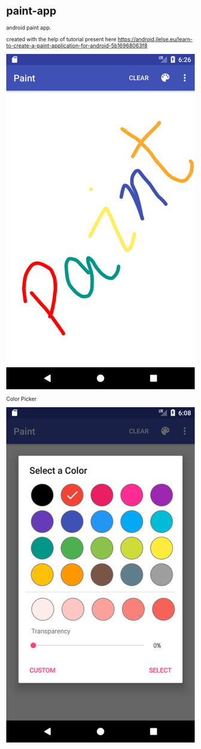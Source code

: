 # paint-app
android paint app.

created with the help of tutorial present here 
https://android.jlelse.eu/learn-to-create-a-paint-application-for-android-5b16968063f8

![App](img/img1.png)

Color Picker 

![Color Picker](img/img2.png)
